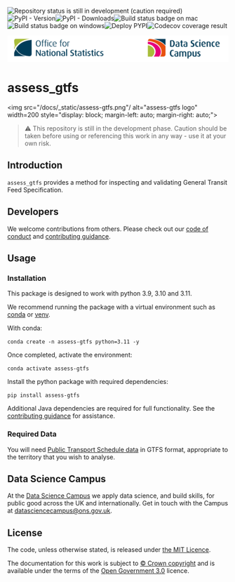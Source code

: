 <!--- Badges start --->
<img src="https://img.shields.io/badge/repo%20status-in%20development%20(caution)-red?style=plastic" alt="Repository status is still in development (caution required)"/><img alt="PyPI - Version" src="https://img.shields.io/pypi/v/assess-gtfs?style=plastic"><img alt="PyPI - Downloads" src="https://img.shields.io/pypi/dm/assess-gtfs?style=plastic&logo=pypi&logoColor=white&label=PyPI%20downloads"><img src="https://github.com/datasciencecampus/assess_gtfs/actions/workflows/python-package-mac.yml/badge.svg" alt="Build status badge on mac"/><img src="https://github.com/datasciencecampus/assess_gtfs/actions/workflows/python-package-windows.yml/badge.svg" alt="Build status badge on windows"/><img src="https://github.com/datasciencecampus/assess_gtfs/actions/workflows/build-deploy.yml/badge.svg" alt="Deploy PYPI"/><img src="https://codecov.io/github/datasciencecampus/assess_gtfs/graph/badge.svg?token=iEWElAdksI" alt="Codecov coverage result"/>

<!--- Badges end --->

<img src="https://github.com/datasciencecampus/awesome-campus/blob/master/ons_dsc_logo.png">

# assess_gtfs

<img src="/docs/_static/assess-gtfs.png"/ alt="assess-gtfs logo" width=200 style="display: block; margin-left: auto; margin-right: auto;">

> :warning: This repository is still in the development phase. Caution should
be taken before using or referencing this work in any way - use it at your own
risk.

## Introduction
<!-- *Describe what this repo contains and what the project is.* -->

`assess_gtfs` provides a method for inspecting and validating General Transit
Feed Specification.

## Developers
We welcome contributions from others. Please check out our
[code of conduct](CODE_OF_CONDUCT.md) and
[contributing guidance](CONTRIBUTING.md###Set-up).

## Usage
<!-- *Explain how to use the things in the repo.* -->

### Installation

This package is designed to work with python 3.9, 3.10 and 3.11.

We recommend running the package with a virtual environment such as
[conda](https://conda.io/projects/conda/en/latest/user-guide/tasks/manage-environments.html)
or [venv](https://docs.python.org/3/library/venv.html).

With conda:
```
conda create -n assess-gtfs python=3.11 -y
```
Once completed, activate the environment:
```
conda activate assess-gtfs
```
Install the python package with required dependencies:

```
pip install assess-gtfs
```

Additional Java dependencies are required for full functionality. See the
[contributing guidance](./CONTRIBUTING.md) for assistance.

### Required Data

You will need
[Public Transport Schedule data](https://data.bus-data.dft.gov.uk/downloads/)
in GTFS format, appropriate to the territory that you wish to analyse.

## Data Science Campus
At the [Data Science Campus](https://datasciencecampus.ons.gov.uk/about-us/) we
apply data science, and build skills, for public good across the UK and
internationally. Get in touch with the Campus at
[datasciencecampus@ons.gov.uk](datasciencecampus@ons.gov.uk).

## License
<!-- Unless stated, the codebase is released under [the MIT Licence][mit]. -->

The code, unless otherwise stated, is released under [the MIT Licence][mit].

The documentation for this work is subject to [© Crown copyright][copyright]
and is available under the terms of the [Open Government 3.0][ogl] licence.

[mit]: LICENCE
[copyright]: http://www.nationalarchives.gov.uk/information-management/re-using-public-sector-information/uk-government-licensing-framework/crown-copyright/
[ogl]: http://www.nationalarchives.gov.uk/doc/open-government-licence/version/3/
